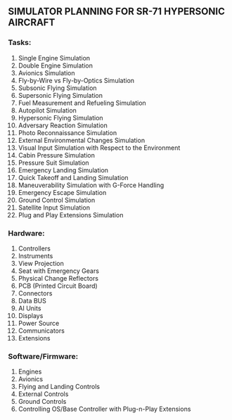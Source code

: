 ## SIMULATOR PLANNING FOR SR-71 HYPERSONIC AIRCRAFT

### Tasks:
1. Single Engine Simulation
2. Double Engine Simulation
3. Avionics Simulation
4. Fly-by-Wire vs Fly-by-Optics Simulation
5. Subsonic Flying Simulation
6. Supersonic Flying Simulation
7. Fuel Measurement and Refueling Simulation
8. Autopilot Simulation
9. Hypersonic Flying Simulation
10. Adversary Reaction Simulation
11. Photo Reconnaissance Simulation
12. External Environmental Changes Simulation
13. Visual Input Simulation with Respect to the Environment
14. Cabin Pressure Simulation
15. Pressure Suit Simulation
16. Emergency Landing Simulation
17. Quick Takeoff and Landing Simulation
18. Maneuverability Simulation with G-Force Handling
19. Emergency Escape Simulation
20. Ground Control Simulation
21. Satellite Input Simulation
22. Plug and Play Extensions Simulation

### Hardware:
1. Controllers
2. Instruments
3. View Projection
4. Seat with Emergency Gears
5. Physical Change Reflectors
6. PCB (Printed Circuit Board)
7. Connectors
8. Data BUS
9. AI Units
10. Displays
11. Power Source
12. Communicators
13. Extensions

### Software/Firmware:
1. Engines
2. Avionics
3. Flying and Landing Controls
4. External Controls
5. Ground Controls
6. Controlling OS/Base Controller with Plug-n-Play Extensions
